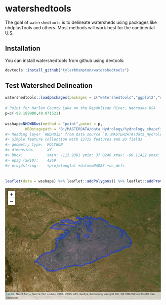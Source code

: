 
<!-- README.md is generated from README.Rmd. Please edit that file -->

# watershedtools

The goal of `watershedtools` is to delineate watersheds using packages
like nhdplusTools and others. Most methods will work best for the
continental U.S.

## Installation

You can install watershedtools from github using devtools:

``` r
devtools::install_github("tylerbhampton/watershedtools")
```

## Test Watershed Delineation

``` r
watershedtools::loadpackages(packages = c("watershedtools","ggplot2","sf","leaflet"))

# Point for Harlan County Lake on the Republican River, Nebraska USA
p=c(-99.189990,40.071521)

wsshape=NHDWBDws(method = "point",point = p,
         WBDstagepath = "B:/MASTERDATA/data_Hydrology/hydrology_shapefiles/USA_WBD_WatershedBoundaryDataset")
#> Reading layer `WBDHU12' from data source `B:\MASTERDATA\data_Hydrology\hydrology_shapefiles\USA_WBD_WatershedBoundaryDataset\WBD_10_HU2_Shape\WBDHU12.shp' using driver `ESRI Shapefile'
#> Simple feature collection with 13725 features and 20 fields
#> geometry type:  POLYGON
#> dimension:      XY
#> bbox:           xmin: -113.9381 ymin: 37.0246 xmax: -90.11422 ymax: 49.73909
#> epsg (SRID):    4269
#> proj4string:    +proj=longlat +datum=NAD83 +no_defs


leaflet(data = wsshape) %>% leaflet::addPolygons() %>% leaflet::addProviderTiles("Esri.WorldImagery")
```

![](man/figures/README-unnamed-chunk-2-1.png)<!-- -->
